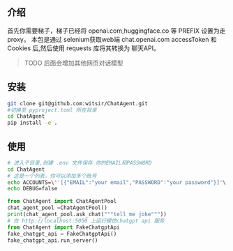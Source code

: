 ## 介绍
首先你需要梯子，梯子已经将 openai.com,huggingface.co 等 PREFIX 设置为走proxy。
本包是通过 selenium获取web端 chat.openai.com accessToken 和 Cookies 后,然后使用 requests 库将其转换为 聊天API。

> TODO 后面会增加其他网页对话模型
## 安装
```bash
git clone git@github.com:witsir/ChatAgent.git
#切换至 pyproject.toml 所在目录 
cd ChatAgent
pip install -e .
```

## 使用
```bash
# 进入子目录,创建 .env 文件保存 你的EMAIL和PASSWORD
cd ChatAgent
# 这是一个列表，你可以添加多个账号
echo ACCOUNTS=\''[{"EMAIL":"your email","PASSWORD":"your password"}]'\' > .env
echo DEBUG=false
```
```python
from ChatAgent import ChatAgentPool
chat_agent_pool =ChatAgentPool()
print(chat_agent_pool.ask_chat("""tell me joke"""))
# 在 http://localhost:5050 上运行模仿chatgpt api 服务 
from ChatAgent import FakeChatgptApi
fake_chatgpt_api = FakeChatgptApi()
fake_chatgpt_api.run_server()
```
